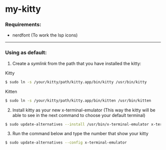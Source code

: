 # my-kitty

### Requirements:
* nerdfont (To work the lsp icons)

----

### Using as default:
1. Create a *symlink* from the path that you have installed the kitty:

Kitty
```bash
$ sudo ln -s /your/kitty/path/kitty.app/bin/kitty /usr/bin/kitty
```
Kitten
```bash
$ sudo ln -s /your/kitty/path/kitty.app/bin/kitten /usr/bin/kitten
```

2. Install kitty as your new x-terminal-emulator (This way the kitty will be able to see in the next command to choose your default terminal)
```bash
$ sudo update-alternatives --install /usr/bin/x-terminal-emulator x-terminal-emulator `which kitty` 50
```

3. Run the command below and type the number that show your kitty
```bash
$ sudo update-alternatives --config x-terminal-emulator
```
